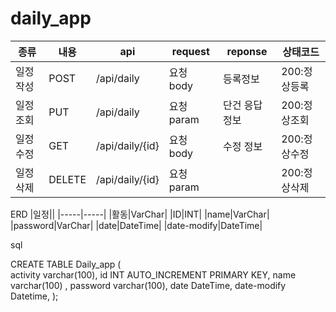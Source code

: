 # daily_app
|종류|내용|api|request|reponse|상태코드|
|------|-----|------|-----|------|------|
|일정 작성|POST|/api/daily|요청 body|등록정보|200:정상등록|
|일정 조회|PUT|/api/daily|요청 param|단건 응답정보|200:정상조회|
|일정 수정|GET|/api/daily/{id}|요청 body|수정 정보|200:정상수정|
|일정 삭제|DELETE|/api/daily/{id}|요청 param||200:정상삭제|

ERD
|일정||
|-----|-----|
|활동|VarChar|
|ID|INT|
|name|VarChar|
|password|VarChar|
|date|DateTime|
|date-modify|DateTime|

sql

CREATE TABLE Daily_app
(	
	activity varchar(100),
  id INT AUTO_INCREMENT PRIMARY KEY,
	name varchar(100) ,
	password varchar(100),
  date DateTime,
  date-modify Datetime,
);
